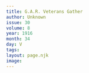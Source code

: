 ```yaml
---
title: G.A.R. Veterans Gather
author: Unknown
issue: 30
volume: 8
year: 1916
month: 34
day: V
tags:
layout: page.njk
image:
---
```


